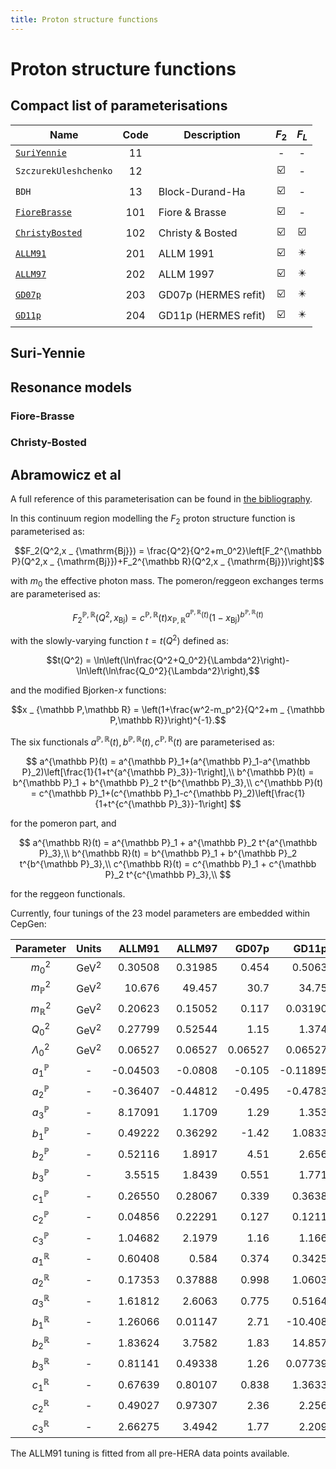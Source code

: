 ```yaml
---
title: Proton structure functions
---
```


# Proton structure functions

## Compact list of parameterisations

| Name                               | Code | Description           | $F_2$ | $F_L$ |
|------------------------------------|:----:|-----------------------|:-----:|:-----:|
| [`SuriYennie`](#suri-yennie)       | 11   |                       | -     | -     |
| `SzczurekUleshchenko`              | 12   |                       | :ballot_box_with_check:  | -     |
| `BDH`                              | 13   | Block-Durand-Ha       | :ballot_box_with_check:  | -     |
| [`FioreBrasse`](#fiore-brasse)     | 101  | Fiore & Brasse        | :ballot_box_with_check:  | -     |
| [`ChristyBosted`](#christy-bosted) | 102  | Christy & Bosted      | :ballot_box_with_check:  | :ballot_box_with_check:  |
| [`ALLM91`](#abramowicz-et-al)      | 201  | ALLM 1991             | :ballot_box_with_check:  | :eight_pointed_black_star:  |
| [`ALLM97`](#abramowicz-et-al)      | 202  | ALLM 1997             | :ballot_box_with_check:  | :eight_pointed_black_star:  |
| [`GD07p`](#abramowicz-et-al)       | 203  | GD07p (HERMES refit)  | :ballot_box_with_check:  | :eight_pointed_black_star:  |
| [`GD11p`](#abramowicz-et-al)       | 204  | GD11p (HERMES refit)  | :ballot_box_with_check:  | :eight_pointed_black_star:  |

## Suri-Yennie

## Resonance models
### Fiore-Brasse

### Christy-Bosted

## Abramowicz et al

A full reference of this parameterisation can be found in [the bibliography](bibliography#abramowicz-et-al).

In this continuum region modelling the $F_2$ proton structure function is parameterised as:

$$F_2(Q^2,x _ {\mathrm{Bj}}) = \frac{Q^2}{Q^2+m_0^2}\left[F_2^{\mathbb P}(Q^2,x _ {\mathrm{Bj}})+F_2^{\mathbb R}(Q^2,x _ {\mathrm{Bj}})\right]$$

with $m_0$ the effective photon mass. The pomeron/reggeon exchanges terms are parameterised as:

$$F_2^{\mathbb P,\mathbb R}(Q^2,x _ {\mathrm{Bj}}) = c^{\mathbb P,\mathbb R}(t) x _ {\mathbb P,\mathbb R}^{a^{\mathbb P,\mathbb R}(t)} (1-x _ {\mathrm{Bj}})^{b^{\mathbb P,\mathbb R}(t)}$$

with the slowly-varying function $t = t(Q^2)$ defined as:

$$t(Q^2) = \ln\left(\ln\frac{Q^2+Q_0^2}{\Lambda^2}\right)-\ln\left(\ln\frac{Q_0^2}{\Lambda^2}\right),$$

and the modified Bjorken-$x$ functions:

$$x _ {\mathbb P,\mathbb R} = \left(1+\frac{w^2-m_p^2}{Q^2+m _ {\mathbb P,\mathbb R}}\right)^{-1}.$$

The six functionals $a^{\mathbb P,\mathbb R}(t), b^{\mathbb P,\mathbb R}(t), c^{\mathbb P,\mathbb R}(t)$ are parameterised as:

$$
a^{\mathbb P}(t) = a^{\mathbb P}_1+(a^{\mathbb P}_1-a^{\mathbb P}_2)\left[\frac{1}{1+t^{a^{\mathbb P}_3}}-1\right],\\
b^{\mathbb P}(t) = b^{\mathbb P}_1 + b^{\mathbb P}_2 t^{b^{\mathbb P}_3},\\
c^{\mathbb P}(t) = c^{\mathbb P}_1+(c^{\mathbb P}_1-c^{\mathbb P}_2)\left[\frac{1}{1+t^{c^{\mathbb P}_3}}-1\right]
$$

for the pomeron part, and

$$
a^{\mathbb R}(t) = a^{\mathbb P}_1 + a^{\mathbb P}_2 t^{a^{\mathbb P}_3},\\
b^{\mathbb R}(t) = b^{\mathbb P}_1 + b^{\mathbb P}_2 t^{b^{\mathbb P}_3},\\
c^{\mathbb R}(t) = c^{\mathbb P}_1 + c^{\mathbb P}_2 t^{c^{\mathbb P}_3},\\
$$

for the reggeon functionals.

Currently, four tunings of the 23 model parameters are embedded within CepGen:

| Parameter           | Units      | ALLM91   | ALLM97   | GD07p    | GD11p    |
|:-------------------:|:----------:|---------:|---------:|---------:|---------:|
| $m_0^2$             | GeV$^2$    | 0.30508  | 0.31985  | 0.454    | 0.5063   |
| $m _ {\mathbb P}^2$ | GeV$^2$    | 10.676   | 49.457   | 30.7     | 34.75    |
| $m _ {\mathbb R}^2$ | GeV$^2$    | 0.20623  | 0.15052  | 0.117    | 0.03190  |
| $Q_0^2$             | GeV$^2$    | 0.27799  | 0.52544  | 1.15     | 1.374    |
| $\Lambda_0^2$       | GeV$^2$    | 0.06527  | 0.06527  | 0.06527  | 0.06527  |
| $a^{\mathbb P}_1$   | -          | -0.04503 | -0.0808  | -0.105   | -0.11895 |
| $a^{\mathbb P}_2$   | -          | -0.36407 | -0.44812 | -0.495   | -0.4783  |
| $a^{\mathbb P}_3$   | -          | 8.17091  | 1.1709   | 1.29     | 1.353    |
| $b^{\mathbb P}_1$   | -          | 0.49222  | 0.36292  | -1.42    | 1.0833   |
| $b^{\mathbb P}_2$   | -          | 0.52116  | 1.8917   | 4.51     | 2.656    |
| $b^{\mathbb P}_3$   | -          | 3.5515   | 1.8439   | 0.551    | 1.771    |
| $c^{\mathbb P}_1$   | -          | 0.26550  | 0.28067  | 0.339    | 0.3638   |
| $c^{\mathbb P}_2$   | -          | 0.04856  | 0.22291  | 0.127    | 0.1211   |
| $c^{\mathbb P}_3$   | -          | 1.04682  | 2.1979   | 1.16     | 1.166    |
| $a^{\mathbb R}_1$   | -          | 0.60408  | 0.584    | 0.374    | 0.3425   |
| $a^{\mathbb R}_2$   | -          | 0.17353  | 0.37888  | 0.998    | 1.0603   |
| $a^{\mathbb R}_3$   | -          | 1.61812  | 2.6063   | 0.775    | 0.5164   |
| $b^{\mathbb R}_1$   | -          | 1.26066  | 0.01147  | 2.71     | -10.408  |
| $b^{\mathbb R}_2$   | -          | 1.83624  | 3.7582   | 1.83     | 14.857   |
| $b^{\mathbb R}_3$   | -          | 0.81141  | 0.49338  | 1.26     | 0.07739  |
| $c^{\mathbb R}_1$   | -          | 0.67639  | 0.80107  | 0.838    | 1.3633   |
| $c^{\mathbb R}_2$   | -          | 0.49027  | 0.97307  | 2.36     | 2.256    |
| $c^{\mathbb R}_3$   | -          | 2.66275  | 3.4942   | 1.77     | 2.209    |

The ALLM91 tuning is fitted from all pre-HERA data points available.

